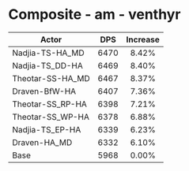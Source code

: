 # Composite - am - venthyr
| Actor | DPS | Increase |
|---|:---:|:---:|
|Nadjia-TS-HA_MD|6470|8.42%|
|Nadjia-TS_DD-HA|6469|8.40%|
|Theotar-SS-HA_MD|6467|8.37%|
|Draven-BfW-HA|6407|7.36%|
|Theotar-SS_RP-HA|6398|7.21%|
|Theotar-SS_WP-HA|6378|6.88%|
|Nadjia-TS_EP-HA|6339|6.23%|
|Draven-HA_MD|6332|6.10%|
|Base|5968|0.00%|
